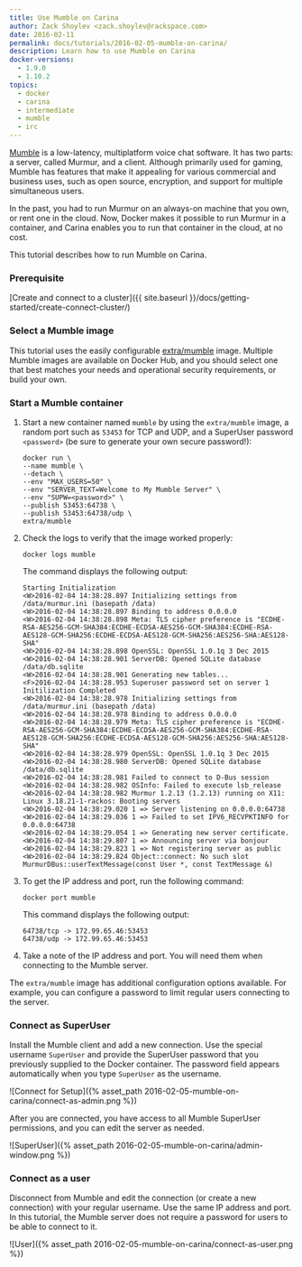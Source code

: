 ```yaml
---
title: Use Mumble on Carina
author: Zack Shoylev <zack.shoylev@rackspace.com>
date: 2016-02-11
permalink: docs/tutorials/2016-02-05-mumble-on-carina/
description: Learn how to use Mumble on Carina
docker-versions:
  - 1.9.0
  - 1.10.2
topics:
  - docker
  - carina
  - intermediate
  - mumble
  - irc  
---
```


[Mumble](http://wiki.mumble.info/wiki/Main_Page) is a low-latency, multiplatform voice chat software. It has two parts: a server, called Murmur, and a client. Although primarily used for gaming, Mumble has features that make it appealing for various commercial and business uses, such as open source, encryption, and support for multiple simultaneous users.

In the past, you had to run Murmur on an always-on machine that you own, or rent one in the cloud. Now, Docker makes it possible to run Murmur in a container, and Carina enables you to run that container in the cloud, at no cost.

This tutorial describes how to run Mumble on Carina.

### Prerequisite

[Create and connect to a cluster]({{ site.baseurl }}/docs/getting-started/create-connect-cluster/)

### Select a Mumble image

This tutorial uses the easily configurable [extra/mumble](https://hub.docker.com/r/extra/mumble/) image. Multiple Mumble images are available on Docker Hub, and you should select one that best matches your needs and operational security requirements, or build your own.

### Start a Mumble container

1. Start a new container named `mumble` by using the `extra/mumble` image, a random port such as `53453` for TCP and UDP, and a SuperUser password `<password>` (be sure to generate your own secure password!):

    ```
    docker run \
    --name mumble \
    --detach \
    --env "MAX_USERS=50" \
    --env "SERVER_TEXT=Welcome to My Mumble Server" \
    --env "SUPW=<password>" \
    --publish 53453:64738 \
    --publish 53453:64738/udp \
    extra/mumble
    ```

1. Check the logs to verify that the image worked properly:

    ```
    docker logs mumble
    ```

    The command displays the following output:

    ```
    Starting Initialization
    <W>2016-02-04 14:38:28.897 Initializing settings from /data/murmur.ini (basepath /data)
    <W>2016-02-04 14:38:28.897 Binding to address 0.0.0.0
    <W>2016-02-04 14:38:28.898 Meta: TLS cipher preference is "ECDHE-RSA-AES256-GCM-SHA384:ECDHE-ECDSA-AES256-GCM-SHA384:ECDHE-RSA-AES128-GCM-SHA256:ECDHE-ECDSA-AES128-GCM-SHA256:AES256-SHA:AES128-SHA"
    <W>2016-02-04 14:38:28.898 OpenSSL: OpenSSL 1.0.1q 3 Dec 2015
    <W>2016-02-04 14:38:28.901 ServerDB: Opened SQLite database /data/db.sqlite
    <W>2016-02-04 14:38:28.901 Generating new tables...
    <F>2016-02-04 14:38:28.953 Superuser password set on server 1
    Initilization Completed
    <W>2016-02-04 14:38:28.978 Initializing settings from /data/murmur.ini (basepath /data)
    <W>2016-02-04 14:38:28.978 Binding to address 0.0.0.0
    <W>2016-02-04 14:38:28.979 Meta: TLS cipher preference is "ECDHE-RSA-AES256-GCM-SHA384:ECDHE-ECDSA-AES256-GCM-SHA384:ECDHE-RSA-AES128-GCM-SHA256:ECDHE-ECDSA-AES128-GCM-SHA256:AES256-SHA:AES128-SHA"
    <W>2016-02-04 14:38:28.979 OpenSSL: OpenSSL 1.0.1q 3 Dec 2015
    <W>2016-02-04 14:38:28.980 ServerDB: Opened SQLite database /data/db.sqlite
    <W>2016-02-04 14:38:28.981 Failed to connect to D-Bus session
    <W>2016-02-04 14:38:28.982 OSInfo: Failed to execute lsb_release
    <W>2016-02-04 14:38:28.982 Murmur 1.2.13 (1.2.13) running on X11: Linux 3.18.21-1-rackos: Booting servers
    <W>2016-02-04 14:38:29.020 1 => Server listening on 0.0.0.0:64738
    <W>2016-02-04 14:38:29.036 1 => Failed to set IPV6_RECVPKTINFO for 0.0.0.0:64738
    <W>2016-02-04 14:38:29.054 1 => Generating new server certificate.
    <W>2016-02-04 14:38:29.807 1 => Announcing server via bonjour
    <W>2016-02-04 14:38:29.823 1 => Not registering server as public
    <W>2016-02-04 14:38:29.824 Object::connect: No such slot MurmurDBus::userTextMessage(const User *, const TextMessage &)
    ```

1. To get the IP address and port, run the following command:

    ```
    docker port mumble
    ```

    This command displays the following output:

    ```
    64738/tcp -> 172.99.65.46:53453
    64738/udp -> 172.99.65.46:53453
    ```

1. Take a note of the IP address and port. You will need them when connecting to the Mumble server.

The `extra/mumble` image has additional configuration options available. For example, you can configure a password to limit regular users connecting to the server.

### Connect as SuperUser

Install the Mumble client and add a new connection. Use the special username `SuperUser` and provide the SuperUser password that you previously supplied to the Docker container. The password field appears automatically when you type `SuperUser` as the username.

![Connect for Setup]({% asset_path 2016-02-05-mumble-on-carina/connect-as-admin.png %})

After you are connected, you have access to all Mumble SuperUser permissions, and you can edit the server as needed.

![SuperUser]({% asset_path 2016-02-05-mumble-on-carina/admin-window.png %})

### Connect as a user

Disconnect from Mumble and edit the connection (or create a new connection) with your regular username. Use the same IP address and port. In this tutorial, the Mumble server does not require a password for users to be able to connect to it.

![User]({% asset_path 2016-02-05-mumble-on-carina/connect-as-user.png %})
